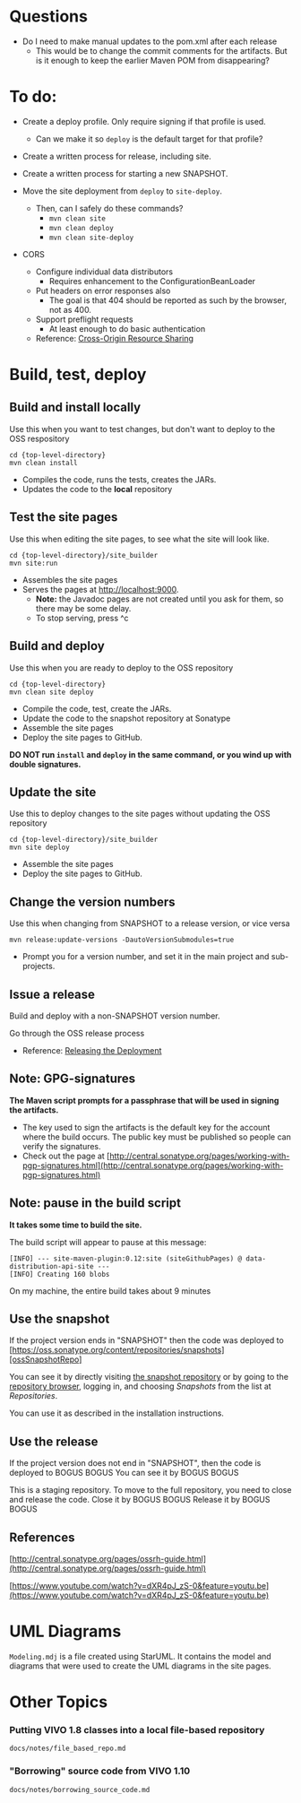 # Questions

  * Do I need to make manual updates to the pom.xml after each release
    * This would be to change the commit comments for the artifacts. But is it enough to 
      keep the earlier Maven POM from disappearing?
  
# To do:

* Create a deploy profile. Only require signing if that profile is used.
	* Can we make it so `deploy` is the default target for that profile?

* Create a written process for release, including site.

* Create a written process for starting a new SNAPSHOT.

* Move the site deployment from `deploy` to `site-deploy`. 
	* Then, can I safely do these commands?
		* `mvn clean site`
		* `mvn clean deploy`
		* `mvn clean site-deploy`

* CORS 
	* Configure individual data distributors
		* Requires enhancement to the ConfigurationBeanLoader
	* Put headers on error responses also
		* The goal is that 404 should be reported as such by the browser, not as 400.
	* Support preflight requests 
		* At least enough to do basic authentication
	* Reference: [Cross-Origin Resource Sharing][corsReference]
 	

# Build, test, deploy

## Build and install locally
Use this when you want to test changes, but don't want to deploy to the OSS respository

```
cd {top-level-directory}
mvn clean install
```

* Compiles the code, runs the tests, creates the JARs.
* Updates the code to the **local** repository

## Test the site pages
Use this when editing the site pages, to see what the site will look like.

```
cd {top-level-directory}/site_builder
mvn site:run
```

* Assembles the site pages
* Serves the pages at [http://localhost:9000](http://localhost:9000).
	* **Note:** the Javadoc pages are not created until you ask for them, so there may be some delay.
	* To stop serving, press ^c

## Build and deploy
Use this when you are ready to deploy to the OSS repository

```
cd {top-level-directory}
mvn clean site deploy
```

* Compile the code, test, create the JARs.
* Update the code to the snapshot repository at Sonatype
* Assemble the site pages
* Deploy the site pages to GitHub.

**DO NOT run `install` and `deploy` in the same command, or you wind up with double signatures.**

## Update the site
Use this to deploy changes to the site pages without updating the OSS repository

```
cd {top-level-directory}/site_builder
mvn site deploy
```

* Assemble the site pages
* Deploy the site pages to GitHub.

## Change the version numbers
Use this when changing from SNAPSHOT to a release version, or vice versa

```
mvn release:update-versions -DautoVersionSubmodules=true
```

* Prompt you for a version number, and set it in the main project and sub-projects.

## Issue a release

Build and deploy with a non-SNAPSHOT version number.

Go through the OSS release process

* Reference: [Releasing the Deployment][ossReleaseDoc]

## Note: GPG-signatures

**The Maven script prompts for a passphrase that will be used in signing the artifacts.**

* The key used to sign the artifacts is the default key for the account where the build occurs. The public key must be published so people can verify the signatures.
* Check out the page at [http://central.sonatype.org/pages/working-with-pgp-signatures.html](http://central.sonatype.org/pages/working-with-pgp-signatures.html)

## Note: pause in the build script

**It takes some time to build the site.**

The build script will appear to pause at this message:

```
[INFO] --- site-maven-plugin:0.12:site (siteGithubPages) @ data-distribution-api-site ---
[INFO] Creating 160 blobs
```

On my machine, the entire build takes about 9 minutes

## Use the snapshot

If the project version ends in "SNAPSHOT" then the code was deployed to [https://oss.sonatype.org/content/repositories/snapshots][ossSnapshotRepo]

You can see it by directly visiting [the snapshot repository][ossSnapshotRepoProject] or by going to the [repository browser][ossRepositoryBrowser], logging in, and choosing _Snapshots_ from the list at _Repositories_.

You can use it as described in the installation instructions.

## Use the release
If the project version does not end in "SNAPSHOT", then the code is deployed to BOGUS BOGUS
You can see it by BOGUS BOGUS

This is a staging repository. To move to the full repository, you need to close and release the code.
Close it by BOGUS BOGUS
Release it by BOGUS BOGUS

## References
[http://central.sonatype.org/pages/ossrh-guide.html](http://central.sonatype.org/pages/ossrh-guide.html)

[https://www.youtube.com/watch?v=dXR4pJ_zS-0&feature=youtu.be](https://www.youtube.com/watch?v=dXR4pJ_zS-0&feature=youtu.be)

    
# UML Diagrams    
`Modeling.mdj` is a file created using StarUML. It contains the model and diagrams
that were used to create the UML diagrams in the site pages.

# Other Topics
### Putting VIVO 1.8 classes into a local file-based repository 
`docs/notes/file_based_repo.md`
### "Borrowing" source code from VIVO 1.10
`docs/notes/borrowing_source_code.md`




[corsReference]:          https://developer.mozilla.org/en-US/docs/Web/HTTP/CORS
[ossReleaseDoc]:          http://central.sonatype.org/pages/releasing-the-deployment.html
[ossRepositoryBrowser]:   https://oss.sonatype.org/
[ossSnapshotRepo]:        https://oss.sonatype.org/content/repositories/snapshots
[ossSnapshotRepoProject]: https://oss.sonatype.org/content/repositories/snapshots/edu/cornell/library/scholars/
